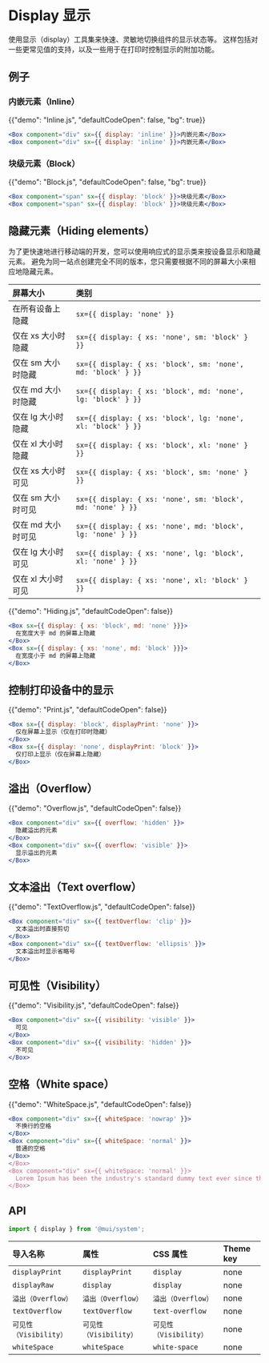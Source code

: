 # Display 显示

<p class="description">使用显示（display）工具集来快速、灵敏地切换组件的显示状态等。 这样包括对一些更常见值的支持，以及一些用于在打印时控制显示的附加功能。</p>

## 例子

### 内嵌元素（Inline）

{{"demo": "Inline.js", "defaultCodeOpen": false, "bg": true}}

```jsx
<Box component="div" sx={{ display: 'inline' }}>内嵌元素</Box>
<Box component="div" sx={{ display: 'inline' }}>内嵌元素</Box>
```

### 块级元素（Block）

{{"demo": "Block.js", "defaultCodeOpen": false, "bg": true}}

```jsx
<Box component="span" sx={{ display: 'block' }}>块级元素</Box>
<Box component="span" sx={{ display: 'block' }}>块级元素</Box>
```

## 隐藏元素（Hiding elements）

为了更快速地进行移动端的开发，您可以使用响应式的显示类来按设备显示和隐藏元素。 避免为同一站点创建完全不同的版本，您只需要根据不同的屏幕大小来相应地隐藏元素。

| 屏幕大小        | 类别                                                           |
|:----------- |:------------------------------------------------------------ |
| 在所有设备上隐藏    | `sx={{ display: 'none' }}`                                   |
| 仅在 xs 大小时隐藏 | `sx={{ display: { xs: 'none', sm: 'block' } }}`              |
| 仅在 sm 大小时隐藏 | `sx={{ display: { xs: 'block', sm: 'none', md: 'block' } }}` |
| 仅在 md 大小时隐藏 | `sx={{ display: { xs: 'block', md: 'none', lg: 'block' } }}` |
| 仅在 lg 大小时隐藏 | `sx={{ display: { xs: 'block', lg: 'none', xl: 'block' } }}` |
| 仅在 xl 大小时隐藏 | `sx={{ display: { xs: 'block', xl: 'none' } }}`              |
| 仅在 xs 大小时可见 | `sx={{ display: { xs: 'block', sm: 'none' } }}`              |
| 仅在 sm 大小时可见 | `sx={{ display: { xs: 'none', sm: 'block', md: 'none' } }}`  |
| 仅在 md 大小时可见 | `sx={{ display: { xs: 'none', md: 'block', lg: 'none' } }}`  |
| 仅在 lg 大小时可见 | `sx={{ display: { xs: 'none', lg: 'block', xl: 'none' } }}`  |
| 仅在 xl 大小时可见 | `sx={{ display: { xs: 'none', xl: 'block' } }}`              |

{{"demo": "Hiding.js", "defaultCodeOpen": false}}

```jsx
<Box sx={{ display: { xs: 'block', md: 'none' }}}>
  在宽度大于 md 的屏幕上隐藏
</Box>
<Box sx={{ display: { xs: 'none', md: 'block' }}}>
  在宽度小于 md 的屏幕上隐藏
</Box>
```

## 控制打印设备中的显示

{{"demo": "Print.js", "defaultCodeOpen": false}}

```jsx
<Box sx={{ display: 'block', displayPrint: 'none' }}>
  仅在屏幕上显示（仅在打印时隐藏）
</Box>
<Box sx={{ display: 'none', displayPrint: 'block' }}>
  仅打印上显示（仅在屏幕上隐藏）
</Box>
```

## 溢出（Overflow）

{{"demo": "Overflow.js", "defaultCodeOpen": false}}

```jsx
<Box component="div" sx={{ overflow: 'hidden' }}>
  隐藏溢出的元素
</Box>
<Box component="div" sx={{ overflow: 'visible' }}>
  显示溢出的元素
</Box>
```

## 文本溢出（Text overflow）

{{"demo": "TextOverflow.js", "defaultCodeOpen": false}}

```jsx
<Box component="div" sx={{ textOverflow: 'clip' }}>
  文本溢出时直接剪切
</Box>
<Box component="div" sx={{ textOverflow: 'ellipsis' }}>
  文本溢出时显示省略号
</Box>
```

## 可见性（Visibility）

{{"demo": "Visibility.js", "defaultCodeOpen": false}}

```jsx
<Box component="div" sx={{ visibility: 'visible' }}>
  可见
</Box>
<Box component="div" sx={{ visibility: 'hidden' }}>
  不可见
</Box>
```

## 空格（White space）

{{"demo": "WhiteSpace.js", "defaultCodeOpen": false}}

```jsx
<Box component="div" sx={{ whiteSpace: 'nowrap' }}>
  不换行的空格
</Box>
<Box component="div" sx={{ whiteSpace: 'normal' }}>
  普通的空格
</Box>
</Box>
<Box component="div" sx={{ whiteSpace: 'normal' }}>
  Lorem Ipsum has been the industry's standard dummy text ever since the 1500s.
</Box>
```

## API

```js
import { display } from '@mui/system';
```

| 导入名称              | 属性                | CSS 属性            | Theme key |
|:----------------- |:----------------- |:----------------- |:--------- |
| `displayPrint`    | `displayPrint`    | `display`         | none      |
| `displayRaw`      | `display`         | `display`         | none      |
| `溢出（Overflow）`    | `溢出（Overflow）`    | `溢出（Overflow）`    | none      |
| `textOverflow`    | `textOverflow`    | `text-overflow`   | none      |
| `可见性（Visibility）` | `可见性（Visibility）` | `可见性（Visibility）` | none      |
| `whiteSpace`      | `whiteSpace`      | `white-space`     | none      |
